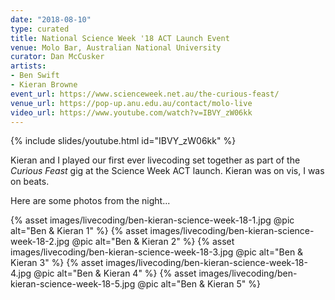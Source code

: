 ```yaml
---
date: "2018-08-10"
type: curated
title: National Science Week '18 ACT Launch Event
venue: Molo Bar, Australian National University
curator: Dan McCusker
artists:
- Ben Swift
- Kieran Browne
event_url: https://www.scienceweek.net.au/the-curious-feast/
venue_url: https://pop-up.anu.edu.au/contact/molo-live
video_url: https://www.youtube.com/watch?v=IBVY_zW06kk
---
```


{% include slides/youtube.html id="IBVY_zW06kk" %}

Kieran and I played our first ever livecoding set together as part of the
*Curious Feast* gig at the Science Week ACT launch. Kieran was on vis, I was on
beats.

Here are some photos from the night...

{% asset images/livecoding/ben-kieran-science-week-18-1.jpg @pic alt="Ben & Kieran 1" %}
{% asset images/livecoding/ben-kieran-science-week-18-2.jpg @pic alt="Ben & Kieran 2" %}
{% asset images/livecoding/ben-kieran-science-week-18-3.jpg @pic alt="Ben & Kieran 3" %}
{% asset images/livecoding/ben-kieran-science-week-18-4.jpg @pic alt="Ben & Kieran 4" %}
{% asset images/livecoding/ben-kieran-science-week-18-5.jpg @pic alt="Ben & Kieran 5" %}

